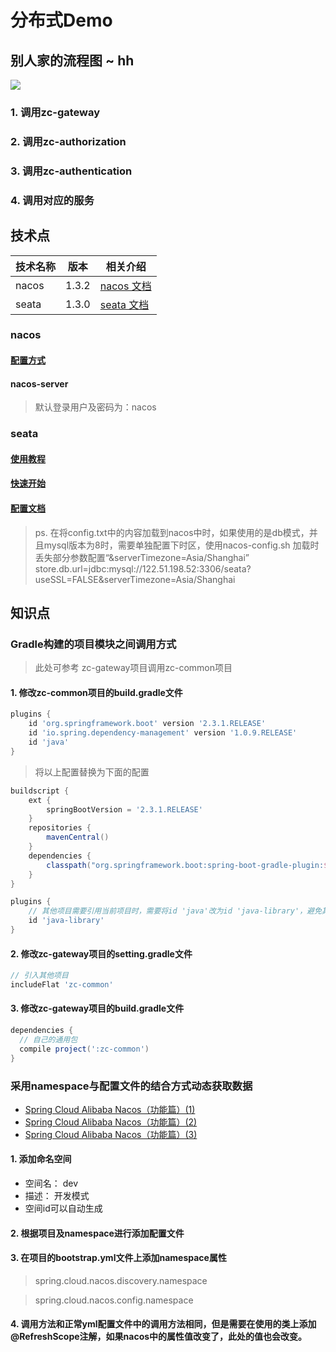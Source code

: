 # 分布式Demo

## 别人家的流程图 ~ hh

![](https://github.com/zhoutaoo/SpringCloud/raw/master/docs/auth.png)

### 1. 调用zc-gateway

### 2. 调用zc-authorization

### 3. 调用zc-authentication

### 4. 调用对应的服务

## 技术点

技术名称|版本|相关介绍
---|---|---
nacos | 1.3.2 | [nacos 文档](https://nacos.io/zh-cn/docs/quick-start-spring-cloud.html)
seata | 1.3.0 | [seata 文档](https://seata.io/zh-cn/docs/overview/what-is-seata.html)

### nacos

#### [配置方式](https://github.com/alibaba/spring-cloud-alibaba/wiki/Nacos-config)

#### nacos-server

> 默认登录用户及密码为：nacos

### seata

#### [使用教程](https://seata.io/zh-cn/docs/ops/deploy-guide-beginner.html)

#### [快速开始](https://seata.io/zh-cn/docs/user/quickstart.html)

#### [配置文档](https://github.com/seata/seata-samples/tree/master/springcloud-nacos-seata)

> ps. 在将config.txt中的内容加载到nacos中时，如果使用的是db模式，并且mysql版本为8时，需要单独配置下时区，使用nacos-config.sh 加载时 丢失部分参数配置“&serverTimezone=Asia/Shanghai”
> store.db.url=jdbc:mysql://122.51.198.52:3306/seata?useSSL=FALSE&serverTimezone=Asia/Shanghai


## 知识点

### Gradle构建的项目模块之间调用方式

> 此处可参考 zc-gateway项目调用zc-common项目

#### 1. 修改zc-common项目的build.gradle文件
```gradle
plugins {
    id 'org.springframework.boot' version '2.3.1.RELEASE'
    id 'io.spring.dependency-management' version '1.0.9.RELEASE'
    id 'java'
}
```
> 将以上配置替换为下面的配置
```gradle
buildscript {
    ext {
        springBootVersion = '2.3.1.RELEASE'
    }
    repositories {
        mavenCentral()
    }
    dependencies {
        classpath("org.springframework.boot:spring-boot-gradle-plugin:${springBootVersion}")
    }
}

plugins {
    // 其他项目需要引用当前项目时，需要将id 'java'改为id 'java-library'，避免其他项目调用时报乱码错误。
    id 'java-library'
}
```
#### 2. 修改zc-gateway项目的setting.gradle文件
```gradle
// 引入其他项目
includeFlat 'zc-common'
```
#### 3. 修改zc-gateway项目的build.gradle文件
```gradle
dependencies {
  // 自己的通用包
  compile project(':zc-common')
}
```

### 采用namespace与配置文件的结合方式动态获取数据

- [Spring Cloud Alibaba Nacos（功能篇）(1)](https://zhuanlan.zhihu.com/p/68700978)
- [Spring Cloud Alibaba Nacos（功能篇）(2)](https://zhuanlan.zhihu.com/p/91827339)
- [Spring Cloud Alibaba Nacos（功能篇）(3)](https://zhuanlan.zhihu.com/p/92782024)

#### 1. 添加命名空间

- 空间名： dev
- 描述： 开发模式
- 空间id可以自动生成

#### 2. 根据项目及namespace进行添加配置文件

#### 3. 在项目的bootstrap.yml文件上添加namespace属性

> spring.cloud.nacos.discovery.namespace

> spring.cloud.nacos.config.namespace

#### 4. 调用方法和正常yml配置文件中的调用方法相同，但是需要在使用的类上添加@RefreshScope注解，如果nacos中的属性值改变了，此处的值也会改变。